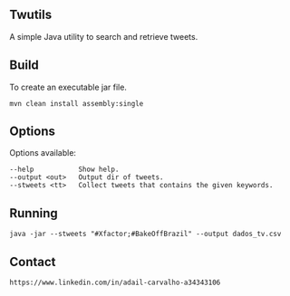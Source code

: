 ## Twutils

A simple Java utility to search and retrieve tweets.

## Build

To create an executable jar file.

	mvn clean install assembly:single

## Options

Options available:

    --help           Show help.
    --output <out>   Output dir of tweets.
    --stweets <tt>   Collect tweets that contains the given keywords.


## Running

	java -jar --stweets "#Xfactor;#BakeOffBrazil" --output dados_tv.csv	

## Contact

	https://www.linkedin.com/in/adail-carvalho-a34343106